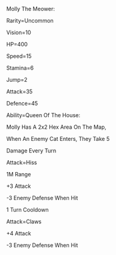 Molly The Meower:

Rarity=Uncommon

Vision=10

HP=400

Speed=15

Stamina=6

Jump=2

Attack=35

Defence=45

Ability=Queen Of The House:

Molly Has A 2x2 Hex Area On The Map,

When An Enemy Cat Enters, They Take 5

Damage Every Turn

Attack=Hiss

1M Range

+3 Attack

-3 Enemy Defense When Hit

1 Turn Cooldown

Attack=Claws

+4 Attack

-3 Enemy Defense When Hit
